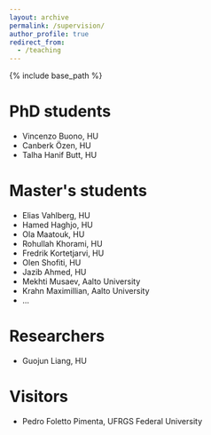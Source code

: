 ```yaml
---
layout: archive
permalink: /supervision/
author_profile: true
redirect_from:
  - /teaching
---
```


{% include base_path %}

PhD students
======
* Vincenzo Buono, HU
* Canberk Özen, HU
* Talha Hanif Butt, HU


Master's students
======
* Elias Vahlberg, HU
* Hamed Haghjo, HU
* Ola Maatouk, HU
* Rohullah Khorami, HU
* Fredrik Kortetjarvi, HU
* Olen Shofiti, HU
* Jazib Ahmed, HU
* Mekhti Musaev, Aalto University
* Krahn Maximillian, Aalto University
* ...

Researchers
======
* Guojun Liang, HU


Visitors
======
* Pedro Foletto Pimenta, UFRGS Federal University
